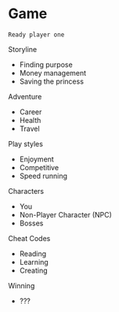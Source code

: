 # Game

`Ready player one`

Storyline
- Finding purpose
- Money management
- Saving the princess

Adventure
- Career
- Health
- Travel

Play styles
- Enjoyment
- Competitive
- Speed running

Characters
- You
- Non-Player Character (NPC)
- Bosses

Cheat Codes
- Reading
- Learning
- Creating

Winning
- ???
